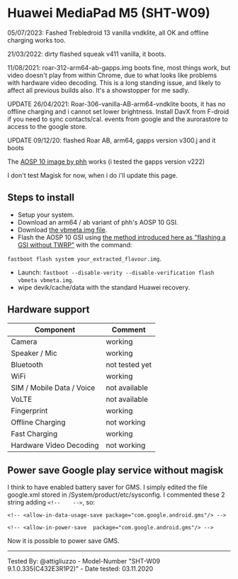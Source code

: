 # Huawei MediaPad M5  (SHT-W09)

05/07/2023: Fashed Trebledroid 13 vanilla vndklite, all OK and offline charging works too.

21/03/2022: dirty flashed squeak v411 vanilla, it boots.

11/08/2021: roar-312-arm64-ab-gapps.img boots fine, most things work, but video doesn't play from within Chrome, due to what looks like problems with hardware video decoding.  This is a long standing issue, and likely to affect all previous builds also.  It's a showstopper for me sadly.

UPDATE 26/04/2021: Roar-306-vanilla-AB-arm64-vndklite boots, it has no offline charging and i cannot set lower brightness. Install DavX from F-droid if you need to sync contacts/cal. events from google and the aurorastore to access to the google store.

UPDATE 09/12/20: flashed Roar AB, arm64, gapps version v300.j and it boots

The [AOSP 10 image by phh](https://github.com/phhusson/treble_experimentations/releases/tag/v222) works (i tested the gapps version v222)

I don't test Magisk for now, when i do i'll update this page.

## Steps to install

* Setup your system.
* Download an arm64 / ab variant of phh's AOSP 10 GSI.
* Download [the vbmeta.img file](https://dl.google.com/developers/android/qt/images/gsi/vbmeta.img).
* Flash the AOSP 10 GSI using [the method introduced here as "flashing a GSI without TWRP"](https://www.xda-developers.com/flash-generic-system-image-project-treble-device/) with the command: 

`fastboot flash system your_extracted_flavour.img`.

* Launch: `fastboot --disable-verity --disable-verification flash vbmeta vbmeta.img`.
* wipe devik/cache/data with the standard Huawei recovery.



## Hardware support

| Component                 |      Comment                                              |
|---------------------------|-----------------------------------------------------------|
| Camera                    | working                                                   |
| Speaker / Mic             | working                                                   |
| Bluetooth                 | not tested yet                                            |
| WiFi                      | working                                                   |
| SIM / Mobile Data / Voice | not available                                             |
| VoLTE                     | not available                                             |
| Fingerprint               | working                                                   |
| Offline Charging          | not working                                               |
| Fast Charging             | working                                                   |
| Hardware Video Decoding   | not working                                               |

## Power save Google play service without magisk
I think to have enabled battery saver for GMS. I simply edited the file google.xml stored in /System/product/etc/sysconfig. I commented these 2 string adding `<!--    -->`, so:

`<!-- <allow-in-data-usage-save package="com.google.android.gms"/> -->`

`<!-- <allow-in-power-save  package="com.google.android.gms"/> -->`

Now it is possible to power save GMS.

---
Tested By: @attigliuzzo - Model-Number "SHT-W09 9.1.0.335(C432E3R1P2)" - Date tested: 03.11.2020
